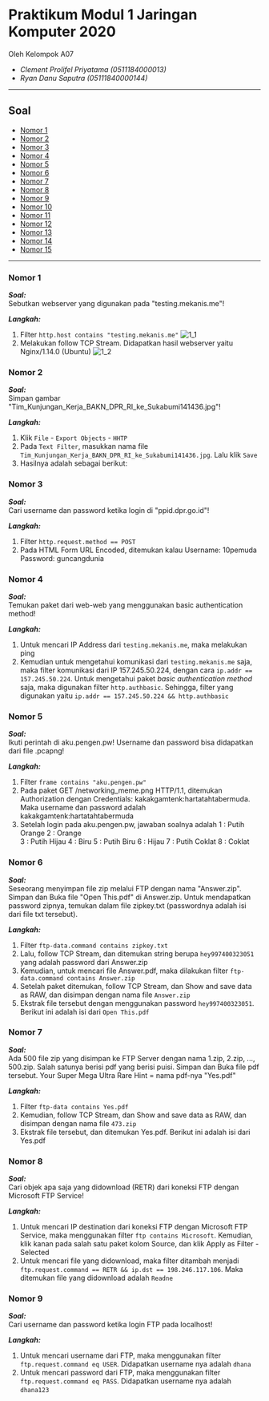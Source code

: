 # Praktikum Modul 1 Jaringan Komputer 2020
Oleh Kelompok A07
* _Clement Prolifel Priyatama (0511184000013)_
* _Ryan Danu Saputra (05111840000144)_

----------------------------------------------------------------
## Soal
* [Nomor 1](#nomor-1)
* [Nomor 2](#nomor-2)
* [Nomor 3](#nomor-3)
* [Nomor 4](#nomor-4)
* [Nomor 5](#nomor-5)
* [Nomor 6](#nomor-6)
* [Nomor 7](#nomor-7)
* [Nomor 8](#nomor-8)
* [Nomor 9](#nomor-9)
* [Nomor 10](#nomor-10)
* [Nomor 11](#nomor-11)
* [Nomor 12](#nomor-12)
* [Nomor 13](#nomor-13)
* [Nomor 14](#nomor-14)
* [Nomor 15](#nomor-15)
--------------------------------------------------------------

### Nomor 1
 _**Soal:**_\
Sebutkan webserver yang digunakan pada "testing.mekanis.me"!

_**Langkah:**_
1. Filter `http.host contains "testing.mekanis.me"`
![1_1](https://raw.githubusercontent.com/prolifel/Jarkom_Modul1_Lapres_A07/main/img/1_1.jpg)
2. Melakukan follow TCP Stream. Didapatkan hasil webserver yaitu Nginx/1.14.0 (Ubuntu)
![1_2](https://raw.githubusercontent.com/prolifel/Jarkom_Modul1_Lapres_A07/main/img/1_2.jpg)

### Nomor 2
 _**Soal:**_\
Simpan gambar "Tim_Kunjungan_Kerja_BAKN_DPR_RI_ke_Sukabumi141436.jpg"!

_**Langkah:**_
1. Klik `File` - `Export Objects` - `HHTP`
2. Pada `Text Filter`, masukkan nama file `Tim_Kunjungan_Kerja_BAKN_DPR_RI_ke_Sukabumi141436.jpg`. Lalu klik `Save`
3. Hasilnya adalah sebagai berikut:

### Nomor 3
 _**Soal:**_\
Cari username dan password ketika login di "ppid.dpr.go.id"!

_**Langkah:**_
1. Filter `http.request.method == POST`
2. Pada HTML Form URL Encoded, ditemukan kalau
    Username: 10pemuda
    Password: guncangdunia

### Nomor 4
 _**Soal:**_\
Temukan paket dari web-web yang menggunakan basic authentication method!

_**Langkah:**_
1. Untuk mencari IP Address dari `testing.mekanis.me`, maka melakukan ping
2. Kemudian untuk mengetahui komunikasi dari `testing.mekanis.me` saja, maka filter komunikasi dari IP 157.245.50.224, dengan cara `ip.addr == 157.245.50.224`. Untuk mengetahui paket _basic authentication method_ saja, maka digunakan filter `http.authbasic`. Sehingga, filter yang digunakan yaitu `ip.addr == 157.245.50.224 && http.authbasic`

### Nomor 5
 _**Soal:**_\
Ikuti perintah di aku.pengen.pw! Username dan password bisa didapatkan dari file .pcapng!

_**Langkah:**_
1. Filter `frame contains "aku.pengen.pw"`
2. Pada paket GET /networking_meme.png HTTP/1.1, ditemukan Authorization dengan Credentials: kakakgamtenk:hartatahtabermuda. Maka username dan password adalah kakakgamtenk:hartatahtabermuda
3. Setelah login pada aku.pengen.pw, jawaban soalnya adalah 
1 : Putih Orange 
2 : Orange  
3 : Putih Hijau 
4 : Biru 
5 : Putih Biru 
6 : Hijau 
7 : Putih Coklat 
8 : Coklat

### Nomor 6
 _**Soal:**_\
Seseorang menyimpan file zip melalui FTP dengan nama "Answer.zip". Simpan dan Buka file "Open This.pdf" di Answer.zip. Untuk mendapatkan password zipnya, temukan dalam file zipkey.txt (passwordnya adalah isi dari file txt tersebut).

_**Langkah:**_
1. Filter `ftp-data.command contains zipkey.txt`
2. Lalu, follow TCP Stream, dan ditemukan string berupa `hey997400323051` yang adalah password dari Answer.zip
3. Kemudian, untuk mencari file Answer.pdf, maka dilakukan filter `ftp-data.command contains Answer.zip`
4. Setelah paket ditemukan, follow TCP Stream, dan Show and save data as RAW, dan disimpan dengan nama file `Answer.zip`
5. Ekstrak file tersebut dengan menggunakan password `hey997400323051`. Berikut ini adalah isi dari `Open This.pdf`

### Nomor 7
 _**Soal:**_\
Ada 500 file zip yang disimpan ke FTP Server dengan nama 1.zip, 2.zip, ..., 500.zip. Salah satunya berisi pdf yang berisi puisi. Simpan dan Buka file pdf tersebut.
Your Super Mega Ultra Rare Hint = nama pdf-nya "Yes.pdf"

_**Langkah:**_
1. Filter `ftp-data contains Yes.pdf`
2. Kemudian, follow TCP Stream, dan Show and save data as RAW, dan disimpan dengan nama file `473.zip`
3. Ekstrak file tersebut, dan ditemukan Yes.pdf. Berikut ini adalah isi dari Yes.pdf

### Nomor 8
 _**Soal:**_\
Cari objek apa saja yang didownload (RETR) dari koneksi FTP dengan Microsoft FTP Service!

_**Langkah:**_
1. Untuk mencari IP destination dari koneksi FTP dengan Microsoft FTP Service, maka menggunakan filter `ftp contains Microsoft`. Kemudian, klik kanan pada salah satu paket kolom Source, dan klik Apply as Filter - Selected
2. Untuk mencari file yang didownload, maka filter ditambah menjadi `ftp.request.command == RETR && ip.dst == 198.246.117.106`. Maka ditemukan file yang didownload adalah `Readne`

### Nomor 9
 _**Soal:**_\
Cari username dan password ketika login FTP pada localhost!

_**Langkah:**_
1. Untuk mencari username dari FTP, maka menggunakan filter `ftp.request.command eq USER`. Didapatkan username nya adalah `dhana`
2. Untuk mencari password dari FTP, maka menggunakan filter `ftp.request.command eq PASS`. Didapatkan username nya adalah `dhana123`

